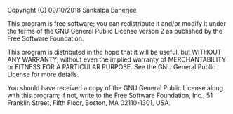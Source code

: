 Copyright (C) 09/10/2018 Sankalpa Banerjee

This program is free software; you can redistribute it and/or
modify it under the terms of the GNU General Public License verson 2
as published by the Free Software Foundation.

This program is distributed in the hope that it will be useful,
but WITHOUT ANY WARRANTY; without even the implied warranty of
MERCHANTABILITY or FITNESS FOR A PARTICULAR PURPOSE.  See the
GNU General Public License for more details.

You should have received a copy of the GNU General Public License
along with this program; if not, write to the Free Software
Foundation, Inc., 51 Franklin Street, Fifth Floor, Boston, MA  02110-1301, USA.
